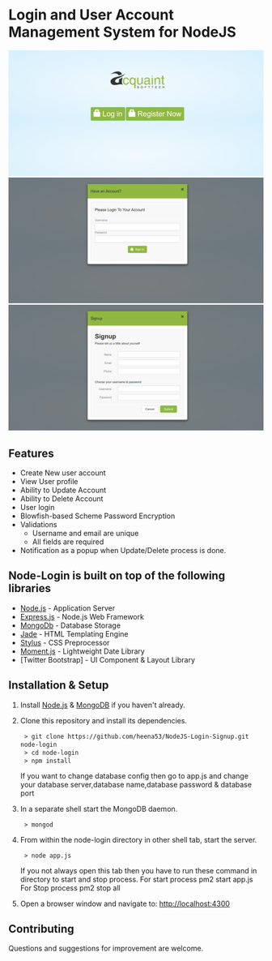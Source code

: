 # Login and User Account Management System for NodeJS

![Home Page](readimg/home.png?raw=true)
![Login Page](readimg/login.png?raw=true)
![Signup Page](readimg/signup.png?raw=true)


## Features ##
- Create New user account
- View User profile
- Ability to Update Account
- Ability to Delete Account
- User login
- Blowfish-based Scheme Password Encryption
- Validations
	- Username and email are unique
	- All fields are required
- Notification as a popup when Update/Delete process is done.


## Node-Login is built on top of the following libraries ##

- [Node.js](http://nodejs.org/) - Application Server
- [Express.js](http://expressjs.com/) - Node.js Web Framework
- [MongoDb](http://mongodb.org/) - Database Storage
- [Jade](http://jade-lang.com/) - HTML Templating Engine
- [Stylus](http://stylus-lang.com/) - CSS Preprocessor
- [Moment.js](http://momentjs.com/) - Lightweight Date Library
- [Twitter Bootstrap] - UI Component & Layout Library

## Installation & Setup ##

1. Install [Node.js](https://nodejs.org/) & [MongoDB](https://www.mongodb.org/) if you haven't already.
2. Clone this repository and install its dependencies.
		
		> git clone https://github.com/heena53/NodeJS-Login-Signup.git node-login
		> cd node-login
		> npm install

	If you want to change database config then go to app.js and change your database server,database name,database password & database port
		
3. In a separate shell start the MongoDB daemon.

		> mongod

4. From within the node-login directory in other shell tab, start the server.

		> node app.js

	If you not always open this  tab then you have to run these command in directory to start and stop process.
	For start process
		pm2 start app.js
	For Stop process 
		pm2 stop all
		
5. Open a browser window and navigate to: [http://localhost:4300](http://localhost:4300)




## Contributing ##

Questions and suggestions for improvement are welcome.